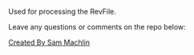 Used for processing the RevFile.

Leave any questions or comments on the repo below:

[Created By Sam Machlin](https://github.com/canpan14/RevFileProcessor)